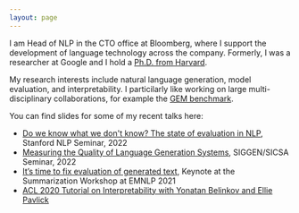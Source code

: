 ```yaml
---
layout: page
---
```


I am Head of NLP in the CTO office at Bloomberg, where I support the development of language technology across the company.
Formerly, I was a researcher at Google and I hold a <a href="/assets/files/gehrmann_dissertation.pdf" target="_blank">Ph.D. from Harvard</a>.

My research interests include natural language generation, model evaluation, and interpretability. I particilarly like working on large multi-disciplinary collaborations, for example the <a href="https://gem-benchmark.com/" target="_blank">GEM benchmark</a>.

You can find slides for some of my recent talks here:

- <a href="/assets/files/Stanford NLP Seminar.pdf" target="_blank">Do we know what we don't know? The state of evaluation in NLP</a>, Stanford NLP Seminar, 2022
- <a href="/assets/files/[SIGGEN_SICSA] GEMv2.pdf" target="_blank">Measuring the Quality of Language Generation Systems</a>, SIGGEN/SICSA Seminar, 2022
- <a href="/assets/files/gehrmann_dissertation.pdf" target="_blank">It’s time to fix evaluation
  of generated text</a>, Keynote at the Summarization Workshop at EMNLP 2021
- <a href="/assets/files/acl_2020_interpretability_tutorial.pdf" target="_blank">ACL 2020 Tutorial on Interpretability with Yonatan Belinkov and Ellie Pavlick</a>

<!-- You can find my full CV <a href="#" target="_blank">here</a>. -->
